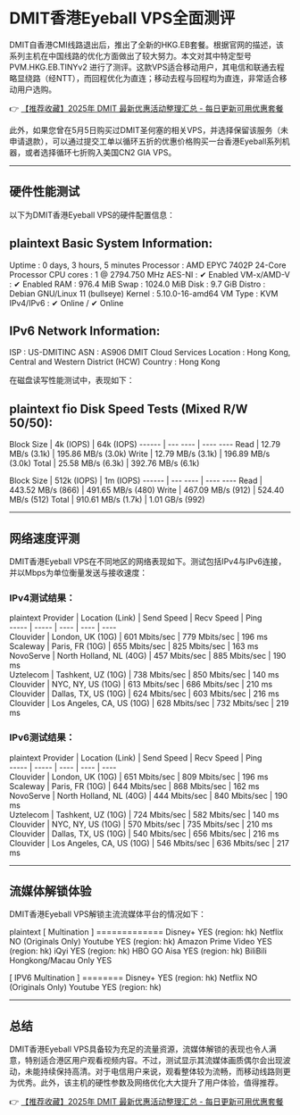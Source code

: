 # DMIT香港Eyeball VPS全面测评

DMIT自香港CMI线路退出后，推出了全新的HKG.EB套餐。根据官网的描述，该系列主机在中国线路的优化方面做出了较大努力。本文对其中特定型号 PVM.HKG.EB.TINYv2 进行了测评。这款VPS适合移动用户，其电信和联通去程略显绕路（经NTT），而回程优化为直连；移动去程与回程均为直连，非常适合移动用户选购。

👉 [【推荐收藏】2025年 DMIT 最新优惠活动整理汇总 - 每日更新可用优惠套餐](https://bit.ly/dmit_coupon)

此外，如果您曾在5月5日购买过DMIT圣何塞的相关VPS，并选择保留该服务（未申请退款），可以通过提交工单以循环五折的优惠价格购买一台香港Eyeball系列机器，或者选择循环七折购入美国CN2 GIA VPS。

---

## 硬件性能测试

以下为DMIT香港Eyeball VPS的硬件配置信息：

plaintext
Basic System Information:
---------------------------------
Uptime     : 0 days, 3 hours, 5 minutes
Processor  : AMD EPYC 7402P 24-Core Processor
CPU cores  : 1 @ 2794.750 MHz
AES-NI     : ✔ Enabled
VM-x/AMD-V : ✔ Enabled
RAM        : 976.4 MiB
Swap       : 1024.0 MiB
Disk       : 9.7 GiB
Distro     : Debian GNU/Linux 11 (bullseye)
Kernel     : 5.10.0-16-amd64
VM Type    : KVM
IPv4/IPv6  : ✔ Online / ✔ Online

IPv6 Network Information:
---------------------------------
ISP        : US-DMITINC
ASN        : AS906 DMIT Cloud Services
Location   : Hong Kong, Central and Western District (HCW)
Country    : Hong Kong


在磁盘读写性能测试中，表现如下：

plaintext
fio Disk Speed Tests (Mixed R/W 50/50):
---------------------------------
Block Size | 4k            (IOPS) | 64k           (IOPS)
  ------   | ---            ----  | ----           ---- 
Read       | 12.79 MB/s    (3.1k) | 195.86 MB/s   (3.0k)
Write      | 12.79 MB/s    (3.1k) | 196.89 MB/s   (3.0k)
Total      | 25.58 MB/s    (6.3k) | 392.76 MB/s   (6.1k)

Block Size | 512k          (IOPS) | 1m            (IOPS)
  ------   | ---            ----  | ----           ---- 
Read       | 443.52 MB/s    (866) | 491.65 MB/s    (480)
Write      | 467.09 MB/s    (912) | 524.40 MB/s    (512)
Total      | 910.61 MB/s   (1.7k) | 1.01 GB/s      (992)


---

## 网络速度评测

DMIT香港Eyeball VPS在不同地区的网络表现如下。测试包括IPv4与IPv6连接，并以Mbps为单位衡量发送与接收速度：

### IPv4测试结果：
plaintext
Provider        | Location (Link)           | Send Speed      | Recv Speed      | Ping           
-----           | -----                     | ----            | ----            | ----           
Clouvider       | London, UK (10G)          | 601 Mbits/sec   | 779 Mbits/sec   | 196 ms         
Scaleway        | Paris, FR (10G)           | 655 Mbits/sec   | 825 Mbits/sec   | 163 ms         
NovoServe       | North Holland, NL (40G)   | 457 Mbits/sec   | 885 Mbits/sec   | 190 ms         
Uztelecom       | Tashkent, UZ (10G)        | 738 Mbits/sec   | 850 Mbits/sec   | 140 ms         
Clouvider       | NYC, NY, US (10G)         | 613 Mbits/sec   | 686 Mbits/sec   | 210 ms         
Clouvider       | Dallas, TX, US (10G)      | 624 Mbits/sec   | 603 Mbits/sec   | 216 ms         
Clouvider       | Los Angeles, CA, US (10G) | 628 Mbits/sec   | 732 Mbits/sec   | 219 ms         


### IPv6测试结果：
plaintext
Provider        | Location (Link)           | Send Speed      | Recv Speed      | Ping           
-----           | -----                     | ----            | ----            | ----           
Clouvider       | London, UK (10G)          | 651 Mbits/sec   | 809 Mbits/sec   | 196 ms         
Scaleway        | Paris, FR (10G)           | 644 Mbits/sec   | 868 Mbits/sec   | 162 ms         
NovoServe       | North Holland, NL (40G)   | 444 Mbits/sec   | 840 Mbits/sec   | 190 ms         
Uztelecom       | Tashkent, UZ (10G)        | 724 Mbits/sec   | 582 Mbits/sec   | 140 ms         
Clouvider       | NYC, NY, US (10G)         | 570 Mbits/sec   | 735 Mbits/sec   | 210 ms         
Clouvider       | Dallas, TX, US (10G)      | 540 Mbits/sec   | 656 Mbits/sec   | 216 ms         
Clouvider       | Los Angeles, CA, US (10G) | 546 Mbits/sec   | 636 Mbits/sec   | 217 ms         


---

## 流媒体解锁体验

DMIT香港Eyeball VPS解锁主流流媒体平台的情况如下：

plaintext
[ Multination ] =============
Disney+                      YES (region: hk)
Netflix                      NO (Originals Only)
Youtube                      YES (region: hk)
Amazon Prime Video           YES (region: hk)
iQyi                         YES (region: hk)
HBO GO Aisa                  YES (region: hk)
BiliBili Hongkong/Macau Only YES

[ IPV6 Multination ] ========
Disney+                   YES (region: hk)
Netflix                   NO (Originals Only)
Youtube                   YES (region: hk)


---

## 总结

DMIT香港Eyeball VPS具备较为充足的流量资源，流媒体解锁的表现也令人满意，特别适合港区用户观看视频内容。不过，测试显示其流媒体画质偶尔会出现波动，未能持续保持高清。对于电信用户来说，观看整体较为流畅，而移动线路则更为优秀。此外，该主机的硬性参数及网络优化大大提升了用户体验，值得推荐。

👉 [【推荐收藏】2025年 DMIT 最新优惠活动整理汇总 - 每日更新可用优惠套餐](https://bit.ly/dmit_coupon)